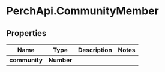# PerchApi.CommunityMember

## Properties
Name | Type | Description | Notes
------------ | ------------- | ------------- | -------------
**community** | **Number** |  | 


